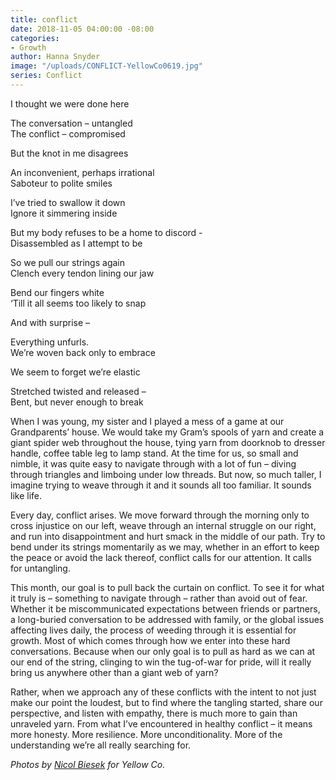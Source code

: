 ```yaml
---
title: conflict
date: 2018-11-05 04:00:00 -08:00
categories:
- Growth
author: Hanna Snyder
image: "/uploads/CONFLICT-YellowCo0619.jpg"
series: Conflict
---
```


I thought we were done here

The conversation – untangled  
The conflict – compromised

But the knot in me disagrees

An inconvenient, perhaps irrational  
Saboteur to polite smiles

I’ve tried to swallow it down  
Ignore it simmering inside

But my body refuses to be a home to discord -  
Disassembled as I attempt to be

So we pull our strings again  
Clench every tendon lining our jaw

Bend our fingers white  
‘Till it all seems too likely to snap

And with surprise –

Everything unfurls.  
We’re woven back only to embrace

We seem to forget we’re elastic

Stretched twisted and released –  
Bent, but never enough to break

When I was young, my sister and I played a mess of a game at our Grandparents’ house. We would take my Gram’s spools of yarn and create a giant spider web throughout the house, tying yarn from doorknob to dresser handle, coffee table leg to lamp stand. At the time for us, so small and nimble, it was quite easy to navigate through with a lot of fun – diving through triangles and limboing under low threads. But now, so much taller, I imagine trying to weave through it and it sounds all too familiar. It sounds like life.

Every day, conflict arises. We move forward through the morning only to cross injustice on our left, weave through an internal struggle on our right, and run into disappointment and hurt smack in the middle of our path. Try to bend under its strings momentarily as we may, whether in an effort to keep the peace or avoid the lack thereof, conflict calls for our attention. It calls for untangling.

This month, our goal is to pull back the curtain on conflict. To see it for what it truly is – something to navigate through – rather than avoid out of fear. Whether it be miscommunicated expectations between friends or partners, a long-buried conversation to be addressed with family, or the global issues affecting lives daily, the process of weeding through it is essential for growth. Most of which comes through how we enter into these hard conversations. Because when our only goal is to pull as hard as we can at our end of the string, clinging to win the tug-of-war for pride, will it really bring us anywhere other than a giant web of yarn?

Rather, when we approach any of these conflicts with the intent to not just make our point the loudest, but to find where the tangling started, share our perspective, and listen with empathy, there is much more to gain than unraveled yarn. From what I’ve encountered in healthy conflict – it means more honesty. More resilience. More unconditionality. More of the understanding we’re all really searching for.

_Photos by [Nicol Biesek](https://nicolbiesek.com/) for Yellow Co._